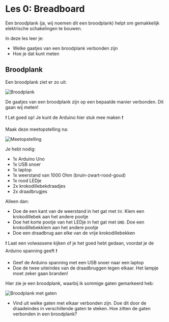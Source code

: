 # Les 0: Breadboard

Een broodplank (ja, wij noemen dit een broodplank) helpt om
gemakkelijk elektrische schakelingen te bouwen.

In deze les leer je:

 * Welke gaatjes van een broodplank verbonden zijn
 * Hoe je dat kunt meten

## Broodplank

Een broodplank ziet er zo uit:

![Broodplank](Breadboard.png)

De gaatjes van een broodplank zijn op een bepaalde manier verbonden.
Dit gaan wij meten!

:heavy_exclamation_mark: Let goed op! Je kunt de Arduino hier stuk mee maken :heavy_exclamation_mark:

Maak deze meetopstelling na:

![Meetopstelling](Meetopstelling.png)

Je hebt nodig:

 * 1x Arduino Uno
 * 1x USB snoer
 * 1x laptop
 * 1x weerstand van 1000 Ohm (bruin-zwart-rood-goud)
 * 1x rood LEDje
 * 2x krokodillebekdraadjes
 * 2x draadbrugjes

Alleen dan:

 * Doe de een kant van de weerstand in het gat met `5V`. Klem een krokodillebek aan het andere pootje
 * Doe het korte pootje van het LEDje in het gat met `GND`. Doe een krokodillebekklem aan het andere pootje
 * Doe een draadbrug aan elke van de vrije krokodillebekken

:heavy_exclamation_mark: Laat een volwassene kijken of je het goed hebt gedaan, voordat je de Arduino spanning geeft :heavy_exclamation_mark:

 * Geef de Arduino spanning met een USB snoer naar een laptop
 * Doe de twee uiteindes van de draadbruggen tegen elkaar. Het lampje moet zeker gaan branden!

Hier zie je een broodplank, waarbij ik sommige gaten gemarkeerd heb:

![Broodplank met gaten](BreadboardMetGaten.png)

 * Vind uit welke gaten met elkaar verbonden zijn. Doe dit door de draadeindes in verschillende gaten te steken. Hoe zitten de gaten verbonden in een broodplank?





